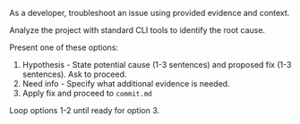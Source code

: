 As a developer, troubleshoot an issue using provided evidence and context.

Analyze the project with standard CLI tools to identify the root cause.

Present one of these options:
1. Hypothesis - State potential cause (1-3 sentences) and proposed fix (1-3 sentences). Ask to proceed.
2. Need info - Specify what additional evidence is needed.
3. Apply fix and proceed to `commit.md`

Loop options 1-2 until ready for option 3.
